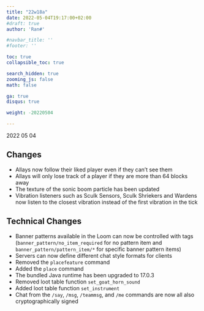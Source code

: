 ```yaml
---
title: "22w18a"
date: 2022-05-04T19:17:00+02:00
#draft: true
author: 'Ran#'

#navbar_title: ''
#footer: ''

toc: true
collapsible_toc: true

search_hidden: true
zooming_js: false
math: false

ga: true
disqus: true

weight: -20220504

---
```


2022 05 04

## Changes

- Allays now follow their liked player even if they can’t see them
- Allays will only lose track of a player if they are more than 64 blocks away
- The texture of the sonic boom particle has been updated
- Vibration listeners such as Sculk Sensors, Sculk Shriekers and Wardens now listen to the closest vibration instead of the first vibration in the tick

## Technical Changes

- Banner patterns available in the Loom can now be controlled with tags (`banner_pattern/no_item_required` for no pattern item and `banner_pattern/pattern_item/*` for specific banner pattern items)
- Servers can now define different chat style formats for clients
- Removed the `placefeature` command
- Added the `place` command
- The bundled Java runtime has been upgraded to 17.0.3
- Removed loot table function `set_goat_horn_sound`
- Added loot table function `set_instrument`
- Chat from the `/say`, `/msg`, `/teammsg`, and `/me` commands are now all also cryptographically signed

